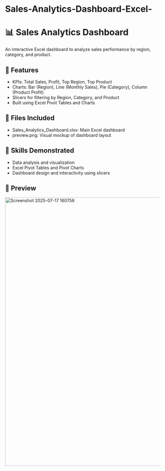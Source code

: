 # Sales-Analytics-Dashboard-Excel-
# 📊 Sales Analytics Dashboard

An interactive Excel dashboard to analyze sales performance by region, category, and product.

## 🔧 Features

- KPIs: Total Sales, Profit, Top Region, Top Product
- Charts: Bar (Region), Line (Monthly Sales), Pie (Category), Column (Product Profit)
- Slicers for filtering by Region, Category, and Product
- Built using Excel Pivot Tables and Charts

## 📁 Files Included

- Sales_Analytics_Dashboard.xlsx: Main Excel dashboard
- preview.png: Visual mockup of dashboard layout

## 🧠 Skills Demonstrated

- Data analysis and visualization
- Excel Pivot Tables and Pivot Charts
- Dashboard design and interactivity using slicers

## 📸 Preview

<img width="1718" height="876" alt="Screenshot 2025-07-17 160758" src="https://github.com/user-attachments/assets/bb0e7fba-bbaf-43ff-9aa1-fd7bc423175b" />

